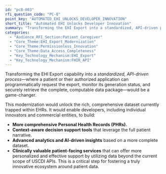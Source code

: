 ```yaml
---
id: "pc8-003"
rfi_question_code: "PC-8"
point_key: "AUTOMATED_EHI_UNLOCKS_DEVELOPER_INNOVATION"
short_title: "Automated EHI Unlocks Developer Innovation"
summary: "Transforming the EHI Export into a standardized, API-driven process for request, status monitoring, and secure retrieval would unlock this rich dataset. This would enable developers to build far more comprehensive, context-aware, and clinically valuable patient-facing tools and services that go beyond USCDI capabilities."
categories:
  - "Audience_RFI_Section:Patient_Caregiver"
  - "Core_Theme:EHI_Export_Modernization"
  - "Core_Theme:Permissionless_Innovation"
  - "Core_Theme:Data_Access_Completeness"
  - "Key_Technology_Mechanism:EHI_Export"
  - "Key_Technology_Mechanism:FHIR_API"
---
```

Transforming the EHI Export capability into a *standardized, API-driven process*—where a patient or their authorized application can programmatically request the export, monitor its generation status, and securely retrieve the complete, computable data package—would be a game-changer.

This modernization would unlock the rich, comprehensive dataset currently trapped within EHRs. It would enable developers, including individual innovators and commercial entities, to build:
*   **More comprehensive Personal Health Records (PHRs).**
*   **Context-aware decision support tools** that leverage the full patient narrative.
*   **Advanced analytics and AI-driven insights** based on a more complete dataset.
*   **Clinically valuable patient-facing services** that can offer more personalized and effective support by utilizing data beyond the current scope of USCDI APIs.
This is a critical step for fostering a truly innovative ecosystem around patient data.

